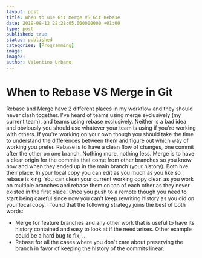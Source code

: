 ```yaml
---
layout: post
title: When to use Git Merge VS Git Rebase
date: 2019-08-12 22:28:05.000000000 +01:00
type: post
published: true
status: published
categories: [Programming]
image:
image2:
author: Valentino Urbano
---
```

# When to Rebase VS Merge in Git

Rebase and Merge have 2 different places in my workflow and they should never clash together. I've heard of teams using merge exclusively (my current team), and teams using rebase exclusively. Neither is a bad idea and obviously you should use whatever your team is using if you're working with others. If you're working on your own though you should take the time to understand the differences between them and figure out which way of working you prefer.
Rebase is to have a clean flow of changes, one commit after the other on one branch. Nothing more, nothing less.
Merge is to have a clear origin for the commits that come from other branches so you know how and when they ended up in the main branch (your history).
Both hve their place. In your local copy you can edit as you much as you like so rebase is king. You can clean your current working copy clean as you work on multiple branches and rebase them on top of each other as they never existed in the first place. Once you push to a remote though you need to start being careful since now you can't keep rewriting history as you did on your local copy.
I found that the following strategy joins the best of both words:
- Merge for feature branches and any other work that is useful to have its history contained and easy to look at if the need arises. Other example could be a hard bug to fix, ...
- Rebase for all the cases where you don't care about preserving the branch in favor of keeping the history of the commits linear.